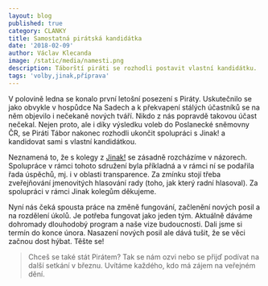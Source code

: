 ```yaml
---
layout: blog
published: true
category: CLANKY
title: Samostatná pirátská kandidátka
date: '2018-02-09'
author: Václav Klecanda
image: /static/media/namesti.png
description: Táborští piráti se rozhodli postavit vlastní kandidátku.
tags: 'volby,jinak,příprava'
---
```


V polovině ledna se konalo první letošní posezení s Piráty.
Uskutečnilo se jako obvykle v hospůdce Na Sadech a k překvapení stálých účastníků se na něm objevilo i nečekaně nových tváří.
Nikdo z nás popravdě takovou účast nečekal.
Nejen proto, ale i díky výsledku voleb do Poslanecké sněmovny ČR, se Piráti Tábor nakonec rozhodli ukončit spolupráci s Jinak! a kandidovat sami s vlastní kandidátkou.

Neznamená to, že s kolegy z [Jinak!](http://www.taborjinak.cz/) se zásadně rozcházíme v názorech.
Spolupráce v rámci tohoto sdružení byla příkladná a v rámci ní se podařila řada úspěchů, mj. i v oblasti transparence.
Za zmínku stojí třeba zveřejňování jmenovitých hlasování rady (toho, jak který radní hlasoval).
Za spolupráci v rámci Jinak kolegům děkujeme.

Nyní nás čeká spousta práce na změně fungování, začlenění nových posil a na rozdělení úkolů.
Je potřeba fungovat jako jeden tým.
Aktuálně dáváme dohromady dlouhodobý program a naše vize budoucnosti.
Dali jsme si termín do konce února.
Nasazení nových posil ale dává tušit, že se věci začnou dost hýbat.
Těšte se!

> Chceš se také stát Pirátem?
Tak se nám ozvi nebo se přijď podívat na další setkání v březnu.
Uvítáme každého, kdo má zájem na veřejném dění.
